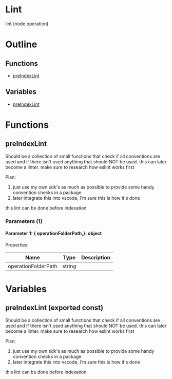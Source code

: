 # Lint

lint (node operation)



# Outline

## Functions

- [preIndexLint](#preIndexLint)

## Variables

- [preIndexLint](#preindexlint)



# Functions

## preIndexLint

Should be a collection of small functions that check if all conventions are used and if there isn't used anything that should NOT be used. this can later become a linter. make sure to research how eslint works first

Plan:

1) just use my own sdk's as much as possible to provide some handy convention checks in a package
2) later integrate this into vscode, i'm sure this is how it's done

this lint can be done before indexation




### Parameters (1)

#### Parameter 1: {  operationFolderPath,}: object

Properties: 

 | Name | Type | Description |
|---|---|---|
| operationFolderPath  | string |  |


# Variables

## preIndexLint (exported const)

Should be a collection of small functions that check if all conventions are used and if there isn't used anything that should NOT be used. this can later become a linter. make sure to research how eslint works first

Plan:

1) just use my own sdk's as much as possible to provide some handy convention checks in a package
2) later integrate this into vscode, i'm sure this is how it's done

this lint can be done before indexation

